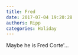 ```yaml
---
title: Fred
date: 2017-07-04 19:20:28
authors: Ripp
categories: Holiday
---
```


 Maybe he is Fred Corte'...